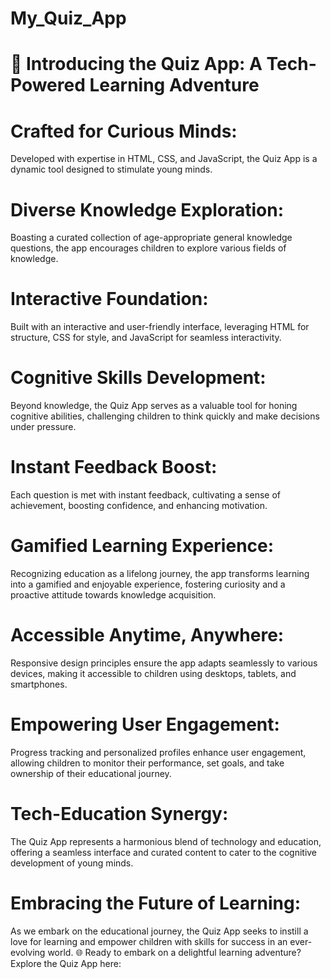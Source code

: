 # My_Quiz_App

# 🚀 Introducing the Quiz App: A Tech-Powered Learning Adventure

# Crafted for Curious Minds:

Developed with expertise in HTML, CSS, and JavaScript, the Quiz App is a dynamic tool designed to stimulate young minds.

# Diverse Knowledge Exploration:

Boasting a curated collection of age-appropriate general knowledge questions, the app encourages children to explore various fields of knowledge.

# Interactive Foundation:

Built with an interactive and user-friendly interface, leveraging HTML for structure, CSS for style, and JavaScript for seamless interactivity.

# Cognitive Skills Development:

Beyond knowledge, the Quiz App serves as a valuable tool for honing cognitive abilities, challenging children to think quickly and make decisions under pressure.

# Instant Feedback Boost:

Each question is met with instant feedback, cultivating a sense of achievement, boosting confidence, and enhancing motivation.

# Gamified Learning Experience:

Recognizing education as a lifelong journey, the app transforms learning into a gamified and enjoyable experience, fostering curiosity and a proactive attitude towards knowledge acquisition.

# Accessible Anytime, Anywhere:

Responsive design principles ensure the app adapts seamlessly to various devices, making it accessible to children using desktops, tablets, and smartphones.

# Empowering User Engagement:

Progress tracking and personalized profiles enhance user engagement, allowing children to monitor their performance, set goals, and take ownership of their educational journey.

# Tech-Education Synergy:

The Quiz App represents a harmonious blend of technology and education, offering a seamless interface and curated content to cater to the cognitive development of young minds.

# Embracing the Future of Learning:

As we embark on the educational journey, the Quiz App seeks to instill a love for learning and empower children with skills for success in an ever-evolving world.
🌐 Ready to embark on a delightful learning adventure? Explore the Quiz App here: 
